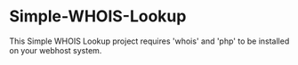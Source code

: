 # Simple-WHOIS-Lookup
This Simple WHOIS Lookup project requires 'whois' and 'php' to be installed on your webhost system.
